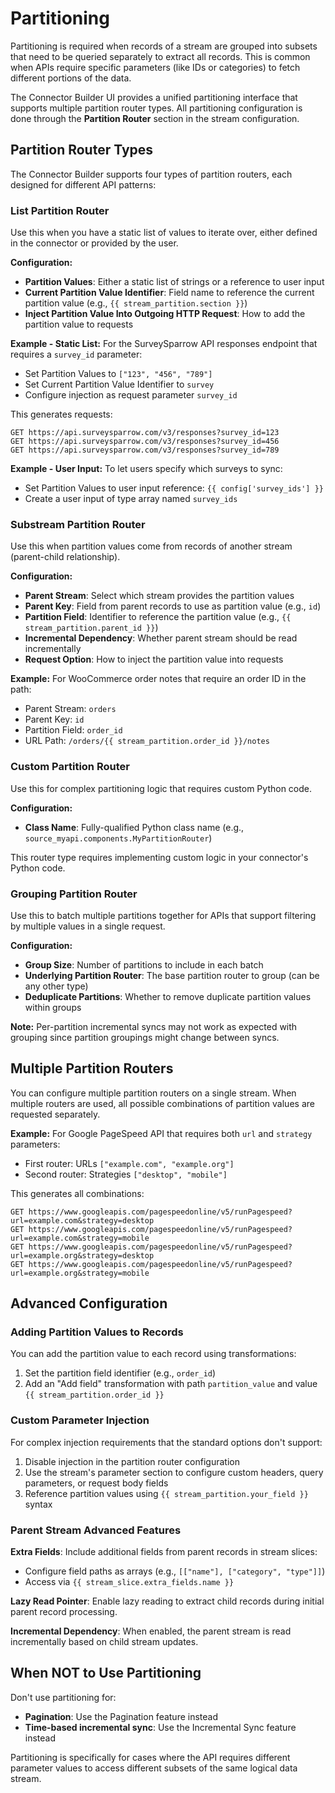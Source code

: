 # Partitioning

Partitioning is required when records of a stream are grouped into subsets that need to be queried separately to extract all records. This is common when APIs require specific parameters (like IDs or categories) to fetch different portions of the data.

The Connector Builder UI provides a unified partitioning interface that supports multiple partition router types. All partitioning configuration is done through the **Partition Router** section in the stream configuration.

## Partition Router Types

The Connector Builder supports four types of partition routers, each designed for different API patterns:

### List Partition Router

Use this when you have a static list of values to iterate over, either defined in the connector or provided by the user.

**Configuration:**
- **Partition Values**: Either a static list of strings or a reference to user input
- **Current Partition Value Identifier**: Field name to reference the current partition value (e.g., `{{ stream_partition.section }}`)
- **Inject Partition Value Into Outgoing HTTP Request**: How to add the partition value to requests

**Example - Static List:**
For the SurveySparrow API responses endpoint that requires a `survey_id` parameter:
- Set Partition Values to `["123", "456", "789"]`
- Set Current Partition Value Identifier to `survey`
- Configure injection as request parameter `survey_id`

This generates requests:
```
GET https://api.surveysparrow.com/v3/responses?survey_id=123
GET https://api.surveysparrow.com/v3/responses?survey_id=456
GET https://api.surveysparrow.com/v3/responses?survey_id=789
```

**Example - User Input:**
To let users specify which surveys to sync:
- Set Partition Values to user input reference: `{{ config['survey_ids'] }}`
- Create a user input of type array named `survey_ids`

### Substream Partition Router

Use this when partition values come from records of another stream (parent-child relationship).

**Configuration:**
- **Parent Stream**: Select which stream provides the partition values
- **Parent Key**: Field from parent records to use as partition value (e.g., `id`)
- **Partition Field**: Identifier to reference the partition value (e.g., `{{ stream_partition.parent_id }}`)
- **Incremental Dependency**: Whether parent stream should be read incrementally
- **Request Option**: How to inject the partition value into requests

**Example:**
For WooCommerce order notes that require an order ID in the path:
- Parent Stream: `orders`
- Parent Key: `id`
- Partition Field: `order_id`
- URL Path: `/orders/{{ stream_partition.order_id }}/notes`

### Custom Partition Router

Use this for complex partitioning logic that requires custom Python code.

**Configuration:**
- **Class Name**: Fully-qualified Python class name (e.g., `source_myapi.components.MyPartitionRouter`)

This router type requires implementing custom logic in your connector's Python code.

### Grouping Partition Router

Use this to batch multiple partitions together for APIs that support filtering by multiple values in a single request.

**Configuration:**
- **Group Size**: Number of partitions to include in each batch
- **Underlying Partition Router**: The base partition router to group (can be any other type)
- **Deduplicate Partitions**: Whether to remove duplicate partition values within groups

**Note:** Per-partition incremental syncs may not work as expected with grouping since partition groupings might change between syncs.

## Multiple Partition Routers

You can configure multiple partition routers on a single stream. When multiple routers are used, all possible combinations of partition values are requested separately.

**Example:**
For Google PageSpeed API that requires both `url` and `strategy` parameters:
- First router: URLs `["example.com", "example.org"]`
- Second router: Strategies `["desktop", "mobile"]`

This generates all combinations:
```
GET https://www.googleapis.com/pagespeedonline/v5/runPagespeed?url=example.com&strategy=desktop
GET https://www.googleapis.com/pagespeedonline/v5/runPagespeed?url=example.com&strategy=mobile
GET https://www.googleapis.com/pagespeedonline/v5/runPagespeed?url=example.org&strategy=desktop
GET https://www.googleapis.com/pagespeedonline/v5/runPagespeed?url=example.org&strategy=mobile
```

## Advanced Configuration

### Adding Partition Values to Records

You can add the partition value to each record using transformations:
1. Set the partition field identifier (e.g., `order_id`)
2. Add an "Add field" transformation with path `partition_value` and value `{{ stream_partition.order_id }}`

### Custom Parameter Injection

For complex injection requirements that the standard options don't support:
1. Disable injection in the partition router configuration
2. Use the stream's parameter section to configure custom headers, query parameters, or request body fields
3. Reference partition values using `{{ stream_partition.your_field }}` syntax

### Parent Stream Advanced Features

**Extra Fields**: Include additional fields from parent records in stream slices:
- Configure field paths as arrays (e.g., `[["name"], ["category", "type"]]`)
- Access via `{{ stream_slice.extra_fields.name }}`

**Lazy Read Pointer**: Enable lazy reading to extract child records during initial parent record processing.

**Incremental Dependency**: When enabled, the parent stream is read incrementally based on child stream updates.

## When NOT to Use Partitioning

Don't use partitioning for:
- **Pagination**: Use the Pagination feature instead
- **Time-based incremental sync**: Use the Incremental Sync feature instead

Partitioning is specifically for cases where the API requires different parameter values to access different subsets of the same logical data stream.
